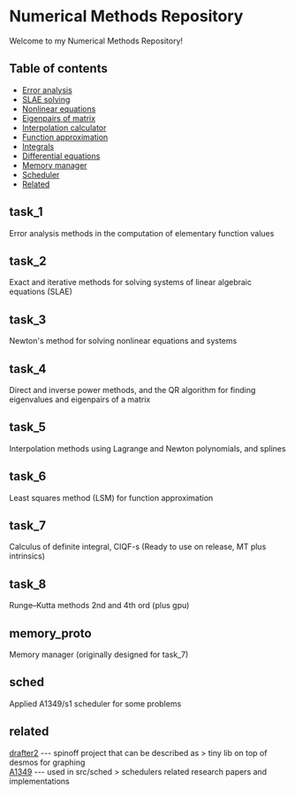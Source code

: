 # Numerical Methods Repository
Welcome to my Numerical Methods Repository!

## Table of contents
- [Error analysis](#task_1)
- [SLAE solving](#task_2)
- [Nonlinear equations](#task_3)
- [Eigenpairs of matrix](#task_4)
- [Interpolation calculator](#task_5)
- [Function approximation](#task_6)
- [Integrals](#task_7)
- [Differential equations](#task_8)
- [Memory manager](#memory_proto)
- [Scheduler](#sched)
- [Related](#related)

## task_1
Error analysis methods in the computation of elementary
function values

## task_2
Exact and iterative methods for solving systems of linear
algebraic equations (SLAE)

## task_3
Newton's method for solving nonlinear equations and
systems

## task_4
Direct and inverse power methods, and the QR algorithm
for finding eigenvalues and eigenpairs of a matrix

## task_5
Interpolation methods using Lagrange and Newton polynomials, and splines

## task_6
Least squares method (LSM) for function approximation

## task_7
Calculus of definite integral, CIQF-s
(Ready to use on release, MT plus intrinsics)

## task_8
Runge–Kutta methods 2nd and 4th ord (plus gpu)

## memory_proto
Memory manager (originally designed for task_7)

## sched
Applied A1349/s1 scheduler for some problems

## related
[drafter2](https://git.sr.ht/~shgpavel/drafter2) --- spinoff project that can
be described as > tiny lib on top of desmos for graphing\
[A1349](https://git.sr.ht/~shgpavel/A1349) --- used in src/sched > schedulers 
related research papers and implementations
